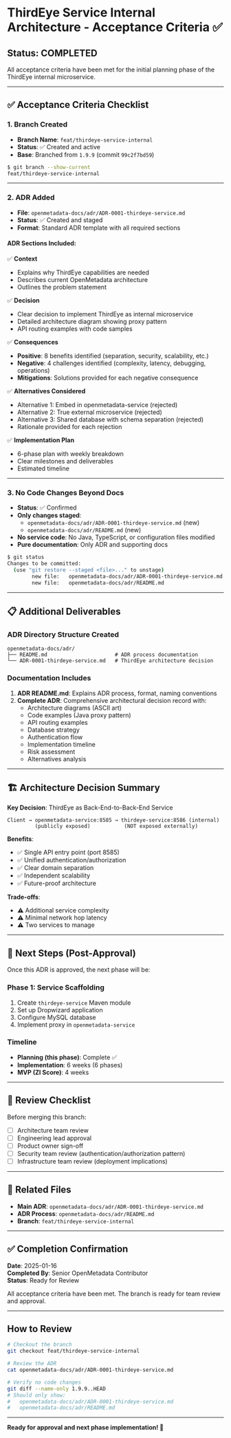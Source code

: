 # ThirdEye Service Internal Architecture - Acceptance Criteria ✅

## Status: COMPLETED

All acceptance criteria have been met for the initial planning phase of the ThirdEye internal microservice.

---

## ✅ Acceptance Criteria Checklist

### 1. Branch Created
- **Branch Name**: `feat/thirdeye-service-internal`
- **Status**: ✅ Created and active
- **Base**: Branched from `1.9.9` (commit `99c2f7bd59`)

```bash
$ git branch --show-current
feat/thirdeye-service-internal
```

---

### 2. ADR Added
- **File**: `openmetadata-docs/adr/ADR-0001-thirdeye-service.md`
- **Status**: ✅ Created and staged
- **Format**: Standard ADR template with all required sections

#### ADR Sections Included:

✅ **Context**
- Explains why ThirdEye capabilities are needed
- Describes current OpenMetadata architecture
- Outlines the problem statement

✅ **Decision**
- Clear decision to implement ThirdEye as internal microservice
- Detailed architecture diagram showing proxy pattern
- API routing examples with code samples

✅ **Consequences**
- **Positive**: 8 benefits identified (separation, security, scalability, etc.)
- **Negative**: 4 challenges identified (complexity, latency, debugging, operations)
- **Mitigations**: Solutions provided for each negative consequence

✅ **Alternatives Considered**
- Alternative 1: Embed in openmetadata-service (rejected)
- Alternative 2: True external microservice (rejected)
- Alternative 3: Shared database with schema separation (rejected)
- Rationale provided for each rejection

✅ **Implementation Plan**
- 6-phase plan with weekly breakdown
- Clear milestones and deliverables
- Estimated timeline

---

### 3. No Code Changes Beyond Docs
- **Status**: ✅ Confirmed
- **Only changes staged**:
  - `openmetadata-docs/adr/ADR-0001-thirdeye-service.md` (new)
  - `openmetadata-docs/adr/README.md` (new)
- **No service code**: No Java, TypeScript, or configuration files modified
- **Pure documentation**: Only ADR and supporting docs

```bash
$ git status
Changes to be committed:
  (use "git restore --staged <file>..." to unstage)
        new file:   openmetadata-docs/adr/ADR-0001-thirdeye-service.md
        new file:   openmetadata-docs/adr/README.md
```

---

## 📋 Additional Deliverables

### ADR Directory Structure Created

```
openmetadata-docs/adr/
├── README.md                      # ADR process documentation
└── ADR-0001-thirdeye-service.md   # ThirdEye architecture decision
```

### Documentation Includes

1. **ADR README.md**: Explains ADR process, format, naming conventions
2. **Complete ADR**: Comprehensive architectural decision record with:
   - Architecture diagrams (ASCII art)
   - Code examples (Java proxy pattern)
   - API routing examples
   - Database strategy
   - Authentication flow
   - Implementation timeline
   - Risk assessment
   - Alternatives analysis

---

## 🏗️ Architecture Decision Summary

**Key Decision**: ThirdEye as Back-End-to-Back-End Service

```
Client → openmetadata-service:8585 → thirdeye-service:8586 (internal)
         (publicly exposed)           (NOT exposed externally)
```

**Benefits**:
- ✅ Single API entry point (port 8585)
- ✅ Unified authentication/authorization
- ✅ Clear domain separation
- ✅ Independent scalability
- ✅ Future-proof architecture

**Trade-offs**:
- ⚠️ Additional service complexity
- ⚠️ Minimal network hop latency
- ⚠️ Two services to manage

---

## 🎯 Next Steps (Post-Approval)

Once this ADR is approved, the next phase will be:

### Phase 1: Service Scaffolding
1. Create `thirdeye-service` Maven module
2. Set up Dropwizard application
3. Configure MySQL database
4. Implement proxy in `openmetadata-service`

### Timeline
- **Planning (this phase)**: Complete ✅
- **Implementation**: 6 weeks (6 phases)
- **MVP (ZI Score)**: 4 weeks

---

## 📝 Review Checklist

Before merging this branch:

- [ ] Architecture team review
- [ ] Engineering lead approval
- [ ] Product owner sign-off
- [ ] Security team review (authentication/authorization pattern)
- [ ] Infrastructure team review (deployment implications)

---

## 🔗 Related Files

- **Main ADR**: `openmetadata-docs/adr/ADR-0001-thirdeye-service.md`
- **ADR Process**: `openmetadata-docs/adr/README.md`
- **Branch**: `feat/thirdeye-service-internal`

---

## ✅ Completion Confirmation

**Date**: 2025-01-16  
**Completed By**: Senior OpenMetadata Contributor  
**Status**: Ready for Review

All acceptance criteria have been met. The branch is ready for team review and approval.

---

## How to Review

```bash
# Checkout the branch
git checkout feat/thirdeye-service-internal

# Review the ADR
cat openmetadata-docs/adr/ADR-0001-thirdeye-service.md

# Verify no code changes
git diff --name-only 1.9.9..HEAD
# Should only show:
#   openmetadata-docs/adr/ADR-0001-thirdeye-service.md
#   openmetadata-docs/adr/README.md
```

---

**Ready for approval and next phase implementation! 🚀**

